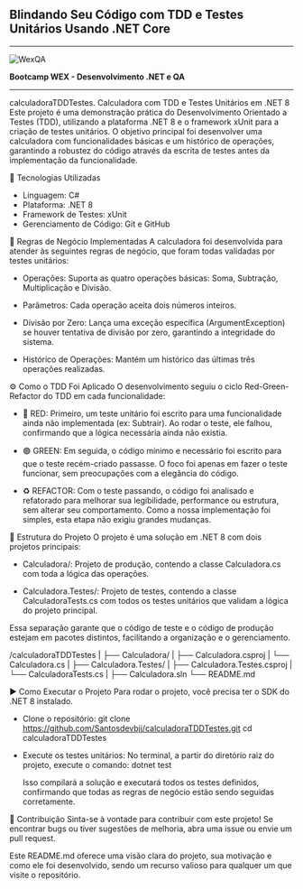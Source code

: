 ## Blindando Seu Código com TDD e Testes Unitários Usando .NET Core

---

![WexQA](https://github.com/user-attachments/assets/962b6f87-6b2c-43c8-a87b-76dab92abd7c)


**Bootcamp WEX - Desenvolvimento .NET e QA**

---


calculadoraTDDTestes.
Calculadora com TDD e Testes Unitários em .NET 8
Este projeto é uma demonstração prática do Desenvolvimento Orientado a Testes (TDD), utilizando a plataforma .NET 8 e o framework xUnit para a criação de testes unitários. O objetivo principal foi desenvolver uma calculadora com funcionalidades básicas e um histórico de operações, garantindo a robustez do código através da escrita de testes antes da implementação da funcionalidade.

🚀 Tecnologias Utilizadas
 * Linguagem: C#
 * Plataforma: .NET 8
 * Framework de Testes: xUnit
 * Gerenciamento de Código: Git e GitHub

   
📐 Regras de Negócio Implementadas
A calculadora foi desenvolvida para atender às seguintes regras de negócio, que foram todas validadas por testes unitários:

 * Operações: Suporta as quatro operações básicas: Soma, Subtração, Multiplicação e Divisão.
 * Parâmetros: Cada operação aceita dois números inteiros.
   
 * Divisão por Zero: Lança uma exceção específica (ArgumentException) se houver tentativa de divisão por zero, garantindo a integridade do sistema.
 * Histórico de Operações: Mantém um histórico das últimas três operações realizadas.

   
⚙️ Como o TDD Foi Aplicado
O desenvolvimento seguiu o ciclo Red-Green-Refactor do TDD em cada funcionalidade:
 * 🔴 RED: Primeiro, um teste unitário foi escrito para uma funcionalidade ainda não implementada (ex: Subtrair). Ao rodar o teste, ele falhou, confirmando que a lógica necessária ainda não existia.

   
 * 🟢 GREEN: Em seguida, o código mínimo e necessário foi escrito para que o teste recém-criado passasse. O foco foi apenas em fazer o teste funcionar, sem preocupações com a elegância do código.

   
 * ♻️ REFACTOR: Com o teste passando, o código foi analisado e refatorado para melhorar sua legibilidade, performance ou estrutura, sem alterar seu comportamento. Como a nossa implementação foi simples, esta etapa não exigiu grandes mudanças.

   
📁 Estrutura do Projeto
O projeto é uma solução em .NET 8 com dois projetos principais:

 * Calculadora/: Projeto de produção, contendo a classe Calculadora.cs com toda a lógica das operações.
   
 * Calculadora.Testes/: Projeto de testes, contendo a classe CalculadoraTests.cs com todos os testes unitários que validam a lógica do projeto principal.
   
Essa separação garante que o código de teste e o código de produção estejam em pacotes distintos, facilitando a organização e o gerenciamento.

/calculadoraTDDTestes
|
├── Calculadora/
|   ├── Calculadora.csproj
|   └── Calculadora.cs
|
├── Calculadora.Testes/
|   ├── Calculadora.Testes.csproj
|   └── CalculadoraTests.cs
|
├── Calculadora.sln
└── README.md

▶️ Como Executar o Projeto
Para rodar o projeto, você precisa ter o SDK do .NET 8 instalado.

 * Clone o repositório:
   git clone https://github.com/Santosdevbjj/calculadoraTDDTestes.git
cd calculadoraTDDTestes

 * Execute os testes unitários:
   No terminal, a partir do diretório raiz do projeto, execute o comando:
   dotnet test

   Isso compilará a solução e executará todos os testes definidos, confirmando que todas as regras de negócio estão sendo seguidas corretamente.
   
📝 Contribuição
Sinta-se à vontade para contribuir com este projeto! Se encontrar bugs ou tiver sugestões de melhoria, abra uma issue ou envie um pull request.

Este README.md oferece uma visão clara do projeto, sua motivação e como ele foi desenvolvido, sendo um recurso valioso para qualquer um que visite o repositório.




 
